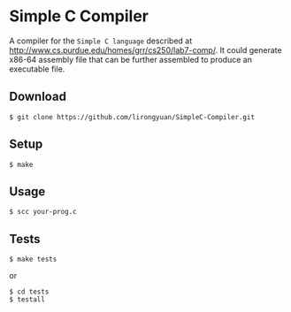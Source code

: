 Simple C Compiler
=================

A compiler for the ``Simple C language`` described at http://www.cs.purdue.edu/homes/grr/cs250/lab7-comp/. It could generate x86-64 assembly file that can be further assembled to produce an executable file.

Download
--------
```
$ git clone https://github.com/lirongyuan/SimpleC-Compiler.git
```

Setup
-----
```
$ make
```

Usage
-----
```
$ scc your-prog.c
```

Tests
-----
```
$ make tests
```

or 

```
$ cd tests
$ testall
```
